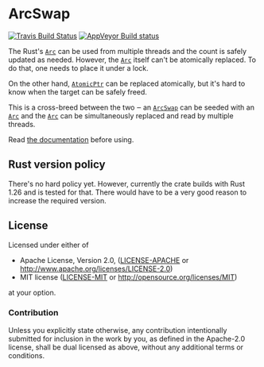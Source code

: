 # ArcSwap

[![Travis Build Status](https://api.travis-ci.org/vorner/arc-swap.png?branch=master)](https://travis-ci.org/vorner/arc-swap)
[![AppVeyor Build status](https://ci.appveyor.com/api/projects/status/d9p4equeuhymfny6/branch/master?svg=true)](https://ci.appveyor.com/project/vorner/arc-swap/branch/master)

The Rust's [`Arc`] can be used from multiple threads and the count is safely
updated as needed. However, the [`Arc`] itself can't be atomically replaced. To
do that, one needs to place it under a lock.

On the other hand, [`AtomicPtr`] can be replaced atomically, but it's hard to
know when the target can be safely freed.

This is a cross-breed between the two ‒ an [`ArcSwap`] can be seeded with an
[`Arc`] and the [`Arc`] can be simultaneously replaced and read by multiple
threads.

Read [the documentation](https://docs.rs/arc-swap) before using.

## Rust version policy

There's no hard policy yet. However, currently the crate builds with Rust 1.26
and is tested for that. There would have to be a very good reason to increase
the required version.

## License

Licensed under either of

 * Apache License, Version 2.0, ([LICENSE-APACHE](LICENSE-APACHE) or http://www.apache.org/licenses/LICENSE-2.0)
 * MIT license ([LICENSE-MIT](LICENSE-MIT) or http://opensource.org/licenses/MIT)

at your option.

### Contribution

Unless you explicitly state otherwise, any contribution intentionally
submitted for inclusion in the work by you, as defined in the Apache-2.0
license, shall be dual licensed as above, without any additional terms
or conditions.

[`Arc`]: https://doc.rust-lang.org/std/sync/struct.Arc.html
[`AtomicPtr`]: https://doc.rust-lang.org/std/sync/atomic/struct.AtomicPtr.html
[`ArcSwap`]: https://docs.rs/arc-swap/*/arc_swap/type.ArcSwap.html
